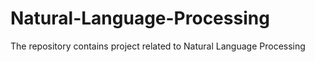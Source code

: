 # Natural-Language-Processing
The repository contains project related to Natural Language Processing
